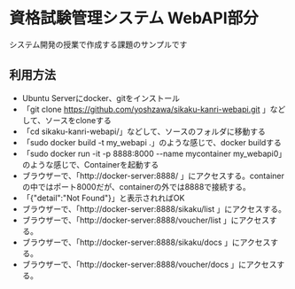 # 資格試験管理システム WebAPI部分
システム開発の授業で作成する課題のサンプルです

## 利用方法

* Ubuntu Serverにdocker、gitをインストール
* 「git clone https://github.com/yoshzawa/sikaku-kanri-webapi.git 」などして、ソースをcloneする
* 「cd sikaku-kanri-webapi/」などして、ソースのフォルダに移動する
* 「sudo docker build -t my_webapi .」のような感じで、docker buildする
* 「sudo docker run -it -p 8888:8000 --name mycontainer my_webapi0」のような感じで、Containerを起動する
* ブラウザーで、「http://docker-server:8888/ 」にアクセスする。containerの中ではポート8000だが、containerの外では8888で接続する。
* 「{"detail":"Not Found"}」と表示されればOK
* ブラウザーで、「http://docker-server:8888/sikaku/list 」にアクセスする。
* ブラウザーで、「http://docker-server:8888/voucher/list 」にアクセスする。
* ブラウザーで、「http://docker-server:8888/sikaku/docs 」にアクセスする。
* ブラウザーで、「http://docker-server:8888/voucher/docs 」にアクセスする。
